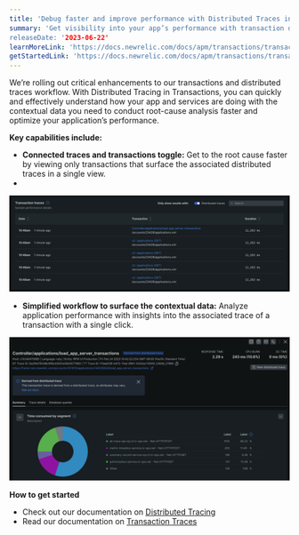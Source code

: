 ```yaml
---
title: 'Debug faster and improve performance with Distributed Traces in Transactions' 
summary: 'Get visibility into your app’s performance with transaction data and its associated distributed traces 
releaseDate: '2023-06-22' 
learnMoreLink: 'https://docs.newrelic.com/docs/apm/transactions/transaction-traces/introduction-transaction-traces/' 
getStartedLink: 'https://docs.newrelic.com/docs/apm/transactions/transaction-traces/transaction-traces-trace-details-page/#distributed-traces'
---
```


We’re rolling out critical enhancements to our transactions and distributed traces workflow. With Distributed Tracing in Transactions, you can quickly and effectively understand how your app and services are doing with the contextual data you need to conduct root-cause analysis faster and optimize your application’s performance.

**Key capabilities include:**

* **Connected traces and transactions toggle:** Get to the root cause faster by viewing only transactions that surface the associated distributed traces in a single view.
* 
!["Toggle transactions"](./images/transactions_toggle.png)

* **Simplified workflow to surface the contextual data:** Analyze application performance with insights into the associated trace of a transaction with a single click.
  
!["View DT"](./images/view_distributed_traces.png)

**How to get started**

* Check out our documentation on [Distributed Tracing](/docs/apm/transactions/transaction-traces/transaction-traces-trace-details-page/#distributed-traces)
* Read our documentation on [Transaction Traces](/docs/apm/transactions/transaction-traces/introduction-transaction-traces)



